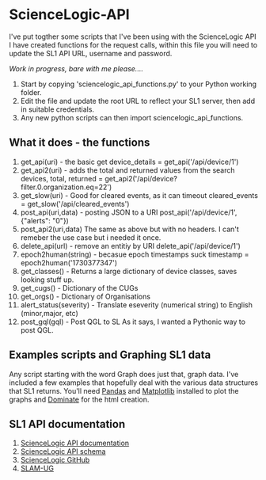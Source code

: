 # ScienceLogic-API

I've put togther some scripts that I've been using with the ScienceLogic API
I have created functions for the request calls, within this file you will need to update the SL1 API URL, username and password.

*Work in progress, bare with me please....*

1. Start by copying 'sciencelogic_api_functions.py' to your Python working folder.
2. Edit the file and update the root URL to reflect your SL1 server, then add in suitable credentials.
3. Any new python scripts can then import sciencelogic_api_functions.

## What it does - the functions
1.  get_api(uri) - the basic get
    device_details = get_api('/api/device/1')
2.  get_api2(uri) - adds the total and returned values from the search
    devices, total, returned = get_api2('/api/device?filter.0.organization.eq=22')
3.  get_slow(uri) - Good for cleared events, as it can timeout
    cleared_events = get_slow('/api/cleared_events')
4.  post_api(uri,data) - posting JSON to a URI
    post_api('/api/device/1', {"alerts": "0"})
5.  post_api2(uri,data)
    The same as above but with no headers. I can't remeber the use case but i needed it once.
6.  delete_api(url) - remove an entitiy by URI
    delete_api('/api/device/1')
7.  epoch2human(string) - becasue epoch timestamps suck
    timestamp = epoch2human('1730377347')
8.  get_classes() - Returns a large dictionary of device classes, saves looking stuff up.
9.  get_cugs() - Dictionary of the CUGs
10. get_orgs() - Dictionary of Organisations
11. alert_status(severity) - Translate eseverity (numerical string) to English (minor,major, etc)
12. post_gql(gql) - Post QGL to SL
    As it says, I wanted a Pythonic way to post QGL.

## Examples scripts and Graphing SL1 data

Any script starting with the word Graph does just that, graph data. I've included a few examples that hopefully deal with the various data structures that SL1 returns.
You'll need [Pandas](https://pandas.pydata.org) and [Matplotlib](https://matplotlib.org) installed to plot the graphs and [Dominate](https://github.com/Knio/dominate) for the html creation. 



## SL1 API documentation 
1. [ScienceLogic API documentation](https://docs.sciencelogic.com/latest/Content/Web_Content_Dev_and_Integration/ScienceLogic_API/api_intro.htm)
2. [ScienceLogic API schema](https://documenter.getpostman.com/view/4238205/SWE56ysV)
3. [ScienceLogic GitHub](https://github.com/ScienceLogic)
4. [SLAM-UG](https://gitlab.com/slam-ug)

